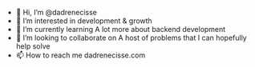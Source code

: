 - 👋 Hi, I’m @dadrenecisse
- 👀 I’m interested in development & growth
- 🌱 I’m currently learning A lot more about backend development
- 💞️ I’m looking to collaborate on A host of problems that I can hopefully help solve
- 📫 How to reach me dadrenecisse.com

<!---
dadrenecisse/dadrenecisse is a ✨ special ✨ repository because its `README.md` (this file) appears on your GitHub profile.
You can click the Preview link to take a look at your changes.
--->
